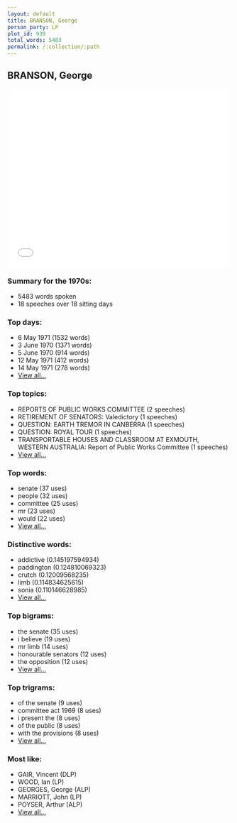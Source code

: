 ```yaml
---
layout: default
title: BRANSON, George
person_party: LP
plot_id: 939
total_words: 5483
permalink: /:collection/:path
---
```


## BRANSON, George

<iframe width="100%" height="400" frameborder="0" scrolling="no" src="//plot.ly/~wragge/939.embed"></iframe>


### Summary for the 1970s:

* 5483 words spoken
* 18 speeches over 18 sitting days


### Top days:

* 6 May 1971 (1532 words)
* 3 June 1970 (1371 words)
* 5 June 1970 (914 words)
* 12 May 1971 (412 words)
* 14 May 1971 (278 words)
* [View all...](days/)


### Top topics:

* REPORTS OF PUBLIC WORKS COMMITTEE (2 speeches)
* RETIREMENT OF SENATORS: Valedictory (1 speeches)
* QUESTION: EARTH TREMOR IN CANBERRA (1 speeches)
* QUESTION: ROYAL TOUR (1 speeches)
* TRANSPORTABLE HOUSES AND CLASSROOM AT EXMOUTH, WESTERN AUSTRALIA: Report of Public Works Committee (1 speeches)
* [View all...](topics/)


### Top words:

* senate (37 uses)
* people (32 uses)
* committee (25 uses)
* mr (23 uses)
* would (22 uses)
* [View all...](words/)


### Distinctive words:

* addictive (0.145197594934)
* paddington (0.124810069323)
* crutch (0.12009568235)
* limb (0.114834625615)
* sonia (0.110146628985)
* [View all...](sig_words/)


### Top bigrams:

* the senate (35 uses)
* i believe (19 uses)
* mr limb (14 uses)
* honourable senators (12 uses)
* the opposition (12 uses)
* [View all...](bigrams/)


### Top trigrams:

* of the senate (9 uses)
* committee act 1969 (8 uses)
* i present the (8 uses)
* of the public (8 uses)
* with the provisions (8 uses)
* [View all...](trigrams/)


### Most like:

* GAIR, Vincent (DLP)
* WOOD, Ian (LP)
* GEORGES, George (ALP)
* MARRIOTT, John (LP)
* POYSER, Arthur (ALP)
* [View all...](similarities/)
